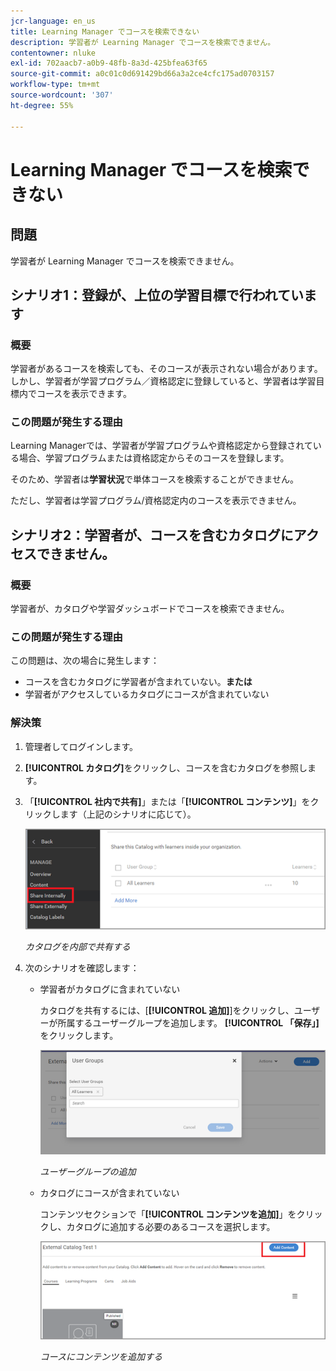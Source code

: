 ```yaml
---
jcr-language: en_us
title: Learning Manager でコースを検索できない
description: 学習者が Learning Manager でコースを検索できません。
contentowner: nluke
exl-id: 702aacb7-a0b9-48fb-8a3d-425bfea63f65
source-git-commit: a0c01c0d691429bd66a3a2ce4cfc175ad0703157
workflow-type: tm+mt
source-wordcount: '307'
ht-degree: 55%

---
```


# Learning Manager でコースを検索できない

## 問題

学習者が Learning Manager でコースを検索できません。

## シナリオ1：登録が、上位の学習目標で行われています

### 概要

学習者があるコースを検索しても、そのコースが表示されない場合があります。 しかし、学習者が学習プログラム／資格認定に登録していると、学習者は学習目標内でコースを表示できます。

### この問題が発生する理由

Learning Managerでは、学習者が学習プログラムや資格認定から登録されている場合、学習プログラムまたは資格認定からそのコースを登録します。

そのため、学習者は&#x200B;**学習状況**&#x200B;で単体コースを検索することができません。

ただし、学習者は学習プログラム/資格認定内のコースを表示できません。

## シナリオ2：学習者が、コースを含むカタログにアクセスできません。

### 概要

学習者が、カタログや学習ダッシュボードでコースを検索できません。

### この問題が発生する理由

この問題は、次の場合に発生します：

* コースを含むカタログに学習者が含まれていない。**または**
* 学習者がアクセスしているカタログにコースが含まれていない

### 解決策

1. 管理者してログインします。

1. **[!UICONTROL カタログ]**&#x200B;をクリックし、コースを含むカタログを参照します。
1. 「**[!UICONTROL 社内で共有]**」または「**[!UICONTROL コンテンツ]**」をクリックします（上記のシナリオに応じて）。

   ![](assets/cp-share-internally.png)

   *カタログを内部で共有する*

1. 次のシナリオを確認します：

   * 学習者がカタログに含まれていない

     カタログを共有するには、[**[!UICONTROL 追加]**]をクリックし、ユーザーが所属するユーザーグループを追加します。 **[!UICONTROL 「保存」]**&#x200B;をクリックします。

     ![](assets/cp-add-user-group.png)

     *ユーザーグループの追加*

   * カタログにコースが含まれていない

     コンテンツセクションで「**[!UICONTROL コンテンツを追加]**」をクリックし、カタログに追加する必要のあるコースを選択します。

     ![](assets/cp-add-content.png)

     *コースにコンテンツを追加する*
